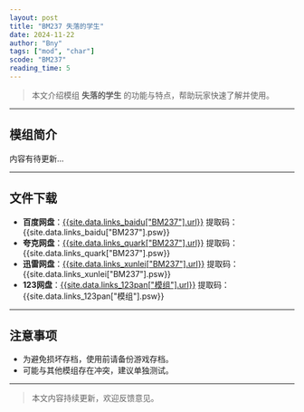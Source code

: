 ```yaml
---
layout: post
title: "BM237 失落的学生"
date: 2024-11-22
author: "Bny"
tags: ["mod", "char"]
scode: "BM237"
reading_time: 5
---
```


> 本文介绍模组 **失落的学生** 的功能与特点，帮助玩家快速了解并使用。

---

## 模组简介

内容有待更新...

---

## 文件下载
- **百度网盘**：[{{site.data.links_baidu["BM237"].url}}]({{site.data.links_baidu["BM237"].url}}) 提取码：{{site.data.links_baidu["BM237"].psw}}
- **夸克网盘**：[{{site.data.links_quark["BM237"].url}}]({{site.data.links_quark["BM237"].url}}) 提取码：{{site.data.links_quark["BM237"].psw}}
- **迅雷网盘**：[{{site.data.links_xunlei["BM237"].url}}]({{site.data.links_xunlei["BM237"].url}}) 提取码：{{site.data.links_xunlei["BM237"].psw}}
- **123网盘**：[{{site.data.links_123pan["模组"].url}}]({{site.data.links_123pan["模组"].url}}) 提取码：{{site.data.links_123pan["模组"].psw}}

---

## 注意事项
- 为避免损坏存档，使用前请备份游戏存档。
- 可能与其他模组存在冲突，建议单独测试。

---

> 本文内容持续更新，欢迎反馈意见。

